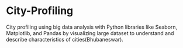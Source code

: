 # City-Profiling
City profiling using big data analysis with Python libraries like Seaborn, Matplotlib, and Pandas by visualizing large dataset to understand and describe characteristics of cities(Bhubaneswar).
